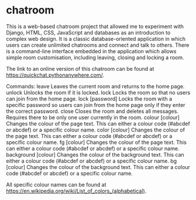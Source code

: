 # chatroom

This is a web-based chatroom project that allowed me to experiment with Django, HTML, CSS, JavaScript and databases as an introduction to complex web design. 
It is a classic database-oriented application in which users can create unlimited chatrooms and connect and talk to others.
There is a command-line interface embedded in the application which allows simple room customisation, including leaving, closing and locking a room. 

The link to an online version of this chatroom can be found at https://quickchat.pythonanywhere.com/.

Commands:
leave                       Leaves the current room and returns to the home page.
unlock                      Unlocks the room if it is locked.
lock                        Locks the room so that no users can join from the home page.
lock [password]             Locks the room with a specific password so users can join from the home page only if they enter the correct password.
close                       Closes the room and deletes all messages. Requires there to be only one user currently in the room.
colour [colour]             Changes the colour of the page text. This can either a colour code (#abcdef or abcdef) or a specific colour name.
color [colour]              Changes the colour of the page text. This can either a colour code (#abcdef or abcdef) or a specific colour name.
fg [colour]                 Changes the colour of the page text. This can either a colour code (#abcdef or abcdef) or a specific colour name.
background [colour]         Changes the colour of the background text. This can either a colour code (#abcdef or abcdef) or a specific colour name.
bg [colour]                 Changes the colour of the background text. This can either a colour code (#abcdef or abcdef) or a specific colour name.

All specific colour names can be found at https://en.wikipedia.org/wiki/List_of_colors_(alphabetical).
